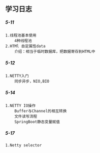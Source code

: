 ## 学习日志

##### 5-11

```
1.线程池基本使用
	4种线程池
2.HTMl 自定属性data
	介绍：相当于临时数据库，把数据寄存到HTML中
```

##### 5-12

```
1.NETTY入门
	同步异步，NIO,BIO
```

##### 5-14

```
1.NETTY IO操作
	Buffer与Channel的相互转换
	文件读写流程
	SpringBoot静态变量赋值
```

##### 5-17

```
1.Netty selector
```

